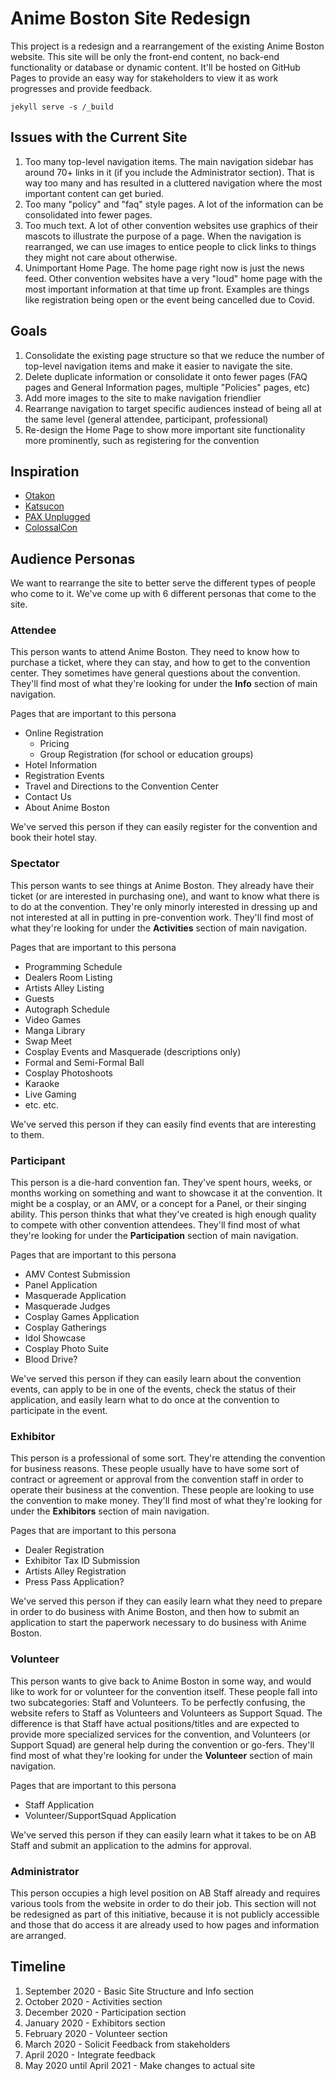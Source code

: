 # Anime Boston Site Redesign
This project is a redesign and a rearrangement of the existing Anime Boston website. This site will be only the front-end content, no back-end functionality or database or dynamic content. It'll be hosted on GitHub Pages to provide an easy way for stakeholders to view it as work progresses and provide feedback.

`jekyll serve -s /_build`

## Issues with the Current Site
1. Too many top-level navigation items. The main navigation sidebar has around 70+ links in it (if you include the Administrator section). That is way too many and has resulted in a cluttered navigation where the most important content can get buried.
2. Too many "policy" and "faq" style pages. A lot of the information can be consolidated into fewer pages.
3. Too much text. A lot of other convention websites use graphics of their mascots to illustrate the purpose of a page. When the navigation is rearranged, we can use images to entice people to click links to things they might not care about otherwise.
4. Unimportant Home Page. The home page right now is just the news feed. Other convention websites have a very "loud" home page with the most important information at that time up front. Examples are things like registration being open or the event being cancelled due to Covid.

## Goals
1. Consolidate the existing page structure so that we reduce the number of top-level navigation items and make it easier to navigate the site.
2. Delete duplicate information or consolidate it onto fewer pages (FAQ pages and General Information pages, multiple "Policies" pages, etc)
3. Add more images to the site to make navigation friendlier
4. Rearrange navigation to target specific audiences instead of being all at the same level (general attendee, participant, professional)
5. Re-design the Home Page to show more important site functionality more prominently, such as registering for the convention

## Inspiration
- [Otakon](https://www.otakon.com/)
- [Katsucon](https://www.katsucon.org/)
- [PAX Unplugged](https://unplugged.paxsite.com/)
- [ColossalCon](https://colossalcon.com/)

## Audience Personas
We want to rearrange the site to better serve the different types of people who come to it. We've come up with 6 different personas that come to the site.

### Attendee
This person wants to attend Anime Boston. They need to know how to purchase a ticket, where they can stay, and how to get to the convention center. They sometimes have general questions about the convention. They'll find most of what they're looking for under the **Info** section of main navigation.

Pages that are important to this persona
- Online Registration
  - Pricing
  - Group Registration (for school or education groups)
- Hotel Information
- Registration Events
- Travel and Directions to the Convention Center
- Contact Us
- About Anime Boston

We've served this person if they can easily register for the convention and book their hotel stay.

### Spectator
This person wants to see things at Anime Boston. They already have their ticket (or are interested in purchasing one), and want to know what there is to do at the convention. They're only minorly interested in dressing up and not interested at all in putting in pre-convention work. They'll find most of what they're looking for under the **Activities** section of main navigation.

Pages that are important to this persona
- Programming Schedule
- Dealers Room Listing
- Artists Alley Listing
- Guests
- Autograph Schedule
- Video Games
- Manga Library
- Swap Meet
- Cosplay Events and Masquerade (descriptions only)
- Formal and Semi-Formal Ball
- Cosplay Photoshoots
- Karaoke
- Live Gaming
- etc. etc.

We've served this person if they can easily find events that are interesting to them.

### Participant
This person is a die-hard convention fan. They've spent hours, weeks, or months working on something and want to showcase it at the convention. It might be a cosplay, or an AMV, or a concept for a Panel, or their singing ability. This person thinks that what they've created is high enough quality to compete with other convention attendees. They'll find most of what they're looking for under the **Participation** section of main navigation.

Pages that are important to this persona
- AMV Contest Submission
- Panel Application
- Masquerade Application
- Masquerade Judges
- Cosplay Games Application
- Cosplay Gatherings
- Idol Showcase
- Cosplay Photo Suite
- Blood Drive?

We've served this person if they can easily learn about the convention events, can apply to be in one of the events, check the status of their application, and easily learn what to do once at the convention to participate in the event.

### Exhibitor
This person is a professional of some sort. They're attending the convention for business reasons. These people usually have to have some sort of contract or agreement or approval from the convention staff in order to operate their business at the convention. These people are looking to use the convention to make money. They'll find most of what they're looking for under the **Exhibitors** section of main navigation.

Pages that are important to this persona
- Dealer Registration
- Exhibitor Tax ID Submission
- Artists Alley Registration
- Press Pass Application?

We've served this person if they can easily learn what they need to prepare in order to do business with Anime Boston, and then how to submit an application to start the paperwork necessary to do business with Anime Boston.

### Volunteer
This person wants to give back to Anime Boston in some way, and would like to work for or volunteer for the convention itself. These people fall into two subcategories: Staff and Volunteers. To be perfectly confusing, the website refers to Staff as Volunteers and Volunteers as Support Squad. The difference is that Staff have actual positions/titles and are expected to provide more specialized services for the convention, and Volunteers (or Support Squad) are general help during the convention or go-fers. They'll find most of what they're looking for under the **Volunteer** section of main navigation.

Pages that are important to this persona
- Staff Application
- Volunteer/SupportSquad Application

We've served this person if they can easily learn what it takes to be on AB Staff and submit an application to the admins for approval.

### Administrator
This person occupies a high level position on AB Staff already and requires various tools from the website in order to do their job. This section will not be redesigned as part of this initiative, because it is not publicly accessible and those that do access it are already used to how pages and information are arranged.

## Timeline
1. September 2020 - Basic Site Structure and Info section
2. October 2020 - Activities section
3. December 2020 - Participation section
4. January 2020 - Exhibitors section
5. February 2020 - Volunteer section
6. March 2020 - Solicit Feedback from stakeholders
7. April 2020 - Integrate feedback
8. May 2020 until April 2021 - Make changes to actual site
